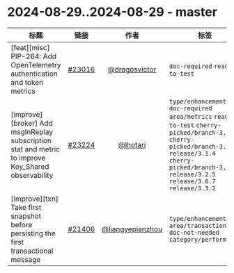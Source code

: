 # 2024-08-29..2024-08-29 - master
| 标题 | 链接 | 作者 | 标签 |
| - | :--: | :--: | - |
| [feat][misc] PIP-264: Add OpenTelemetry authentication and token metrics | [#23016](https://github.com/apache/pulsar/pull/23016) | [@dragosvictor](https://github.com/dragosvictor) | `doc-required` `ready-to-test`  | 
| [improve][broker] Add msgInReplay subscription stat and metric to improve Key_Shared observability | [#23224](https://github.com/apache/pulsar/pull/23224) | [@lhotari](https://github.com/lhotari) | `type/enhancement` `doc-required` `area/metrics` `ready-to-test` `cherry-picked/branch-3.0` `cherry-picked/branch-3.2` `release/3.1.4` `cherry-picked/branch-3.3` `release/3.2.5` `release/3.0.7` `release/3.3.2`  | 
| [improve][txn] Take first snapshot before persisting the first transactional message | [#21406](https://github.com/apache/pulsar/pull/21406) | [@liangyepianzhou](https://github.com/liangyepianzhou) | `type/enhancement` `area/transaction` `doc-not-needed` `category/performance`  | 
